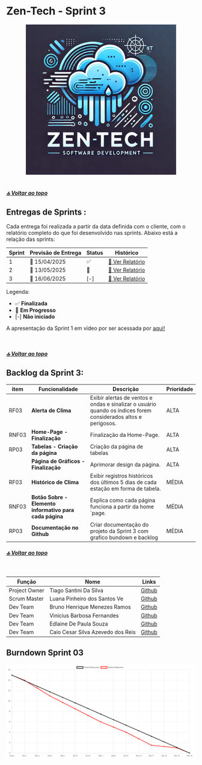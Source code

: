 

# Zen-Tech - Sprint 3
<div align="center">
<img  alt="logo-Zen-Tech" src="./imagens/zen tech logo.webp" height="400px" width="400px">
</div>

<br>

##### [🔝 Voltar ao topo ](#topo)

<h2 id="sprint">
Entregas de Sprints :
</h2>

Cada entrega foi realizada a partir da data definida com o cliente, com o relatório completo do que foi desenvolvido nas sprints. Abaixo está a relação das sprints:

<div align="center">

| Sprint | Previsão de Entrega | Status | Histórico |
| ------ | -------------------- | ------ | --------- |
|   1    | 📅 15/04/2025        | :white_check_mark:| [:round_pushpin: Ver Relatório](./Sprint01.md) |
|   2    | 📅 13/05/2025        | 🚧  | [:round_pushpin: Ver Relatório](./Sprint02.md) 
|   3    | 📅 16/06/2025        | [-]  | [:round_pushpin: Ver Relatório]( ) |

</div>

Legenda:
- :white_check_mark: **Finalizada**
- :construction: **Em Progresso**
- [-] **Não iniciado**

A apresentação da Sprint 1 em vídeo por ser acessada por [aqui!]() 

<br>

##### [🔝 Voltar ao topo ](#topo)



<div>
<span  id="backlogs">
  
<h2>Backlog da Sprint 3:</h2>
<div align="center">
   
|item  | Funcionalidade                     | Descrição                                                                                   | Prioridade |
|----------|------------------------------------|---------------------------------------------------------------------------------------------|------------|
| RF03 | **Alerta de Clima**            | Exibir alertas de ventos e ondas e sinalizar o usuário quando os índices forem considerados altos e perigosos. | ALTA       |
| RNF03 | **Home-Page - Finalização**           | Finalização da Home-Page.                   | ALTA      |
| RP03 | **Tabelas - Criação da página**        | Criação da página de tabelas          | ALTA       |
|  | **Página de Gráficos - Finalização**          | Aprimorar design da página.                        | ALTA      |
| RF03 | **Histórico de Clima**            | Exibir registros históricos dos últimos 5 dias de cada estação em forma de tabela. | MÉDIA     |
| RNF03 | **Botão Sobre - Elemento informativo para cada página**| Explica como cada página funciona a partir da home´page.                | MÉDIA      |
| RP03 | **Documentação no Github**       | Criar documentação do projeto da Sprint 3 com grafico bundown e backlog                       | MÉDIA      |
  </div>
</div>



##### [🔝 Voltar ao topo ](#topo)
<br>

<div>

| Função          | Nome                          | Links                                                                                                                         |
|-----------------|-------------------------------|-------------------------------------------------------------------------------------------------------------------------------|
| Project Owner   | Tiago Santini Da Silva     | <a href="https://github.com/TiagoSan77">Github</a>|
| Scrum Master    | Luana Pinheiro dos Santos Ve | <a href="">Github</a>|
| Dev Team        | Bruno Henrique Menezes Ramos | <a href="">Github</a> |
| Dev Team        | Vinicius Barbosa Fernandes    | <a href="">Github</a>|
| Dev Team        | Edlaine De Paula Souza | <a href="">Github</a>|
| Dev Team        | Caio Cesar Silva Azevedo dos Reis |<a href="">Github</a> |

</div>

<div>
  <h2>Burndown Sprint 03</h2>
  <img  alt=burndown-sprint-3" src="./imagens/burndown-3.png" >
</div>
